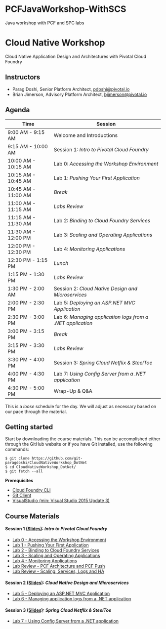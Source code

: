 # PCFJavaWorkshop-WithSCS
Java workshop with PCF and SPC labs

# Cloud Native Workshop
Cloud Native Application Design and Architectures with Pivotal Cloud Foundry

## Instructors
- Parag Doshi, Senior Platform Architect, pdoshi@pivotal.io
- Brian Jimerson, Advisory Platform Architect, bjimerson@pivotal.io

## Agenda

Time | Session
---- | -------
9:00 AM - 9:15 AM | Welcome and Introductions
9:15 AM - 10:00 AM | Session 1: _Intro to Pivotal Cloud Foundry_
10:00 AM - 10:15 AM | Lab 0: _Accessing the Workshop Environment_
10:15 AM - 10:45 AM | Lab 1: _Pushing Your First Application_
10:45 AM - 11:00 AM | _Break_
11:00 AM - 11:15 AM | _Labs Review_
11:15 AM - 11:30 AM | Lab 2: _Binding to Cloud Foundry Services_
11:30 AM - 12:00 PM | Lab 3: _Scaling and Operating Applications_
12:00 PM - 12:30 PM | Lab 4: _Monitoring Applications_
12:30 PM - 1:15 PM  | _Lunch_
1:15  PM - 1:30 PM  | _Labs Review_ 
1:30 PM - 2:00 AM | Session 2: _Cloud Native Design and Microservices_
2:00 PM - 2:30 PM | Lab 5: _Deploying an ASP.NET MVC Application_
2:30 PM - 3:00 PM | Lab 6: _Managing application logs from a .NET application_
3:00 PM - 3:15 PM | _Break_
3:15 PM - 3:30 PM | _Labs Review_
3:30 PM - 4:00 PM | Session 3: _Spring Cloud Netflix & SteelToe_
4:00 PM - 4:30 PM | Lab 7: _Using Config Server from a .NET application_
4:30 PM - 5:00 PM | Wrap-Up & Q&A

This is a _loose_ schedule for the day. We will adjust as necessary based on our pace through the material.

## Getting started

Start by downloading the course materials.  This can be accomplished either through the GitHub website or if you have Git installed, use the following commands:

```
$ git clone https://github.com/git-paragdoshi/CloudNativeWorkshop_DotNet
$ cd CloudNativeWorkshop_DotNet/
$ git fetch --all
```

**Prerequisites**
- [Cloud Foundry CLI](https://github.com/cloudfoundry/cli)
- [Git Client](https://git-scm.com/downloads)
- [VisualStudio (min: Visual Studio 2015 Update 3)](https://www.visualstudio.com/downloads/)

## Course Materials

#### Session 1 [(Slides)](session_01/Session_01.pdf): _Intro to Pivotal Cloud Foundry_
  - [Lab 0 - Accessing the Workshop Environment](session_01/lab_00/lab_00.adoc)
  - [Lab 1 - Pushing Your First Application](session_01/lab_01/lab_01.adoc)
  - [Lab 2 - Binding to Cloud Foundry Services](session_01/lab_02/lab_02.adoc)
  - [Lab 3 - Scaling and Operating Applications](session_01/lab_03/lab_03.adoc)
  - [Lab 4 - Monitoring Applications](session_01/lab_04/lab_04.adoc)
  - [Lab Review - PCF Architecture and PCF Push](session_01/Labs_Review_01.pdf)
  - [Lab Review - Scaling, Services, Logs and HA](session_01/Labs_Review_02.pdf)

#### Session 2 [(Slides)](session_02/Session_02.pdf): _Cloud Native Design and Microservices_
  - [Lab 5 - Deploying an ASP.NET MVC Application](session_02/lab_05/lab_05.adoc)
  - [Lab 6 - Managing application logs from a .NET application](session_02/lab_06/lab_06.adoc)

#### Session 3 [(Slides)](session_03/Session_03.pdf): _Spring Cloud Netflix & SteelToe_
  - [Lab 7 - Using Config Server from a .NET application](session_03/lab_07/lab_07.adoc)

